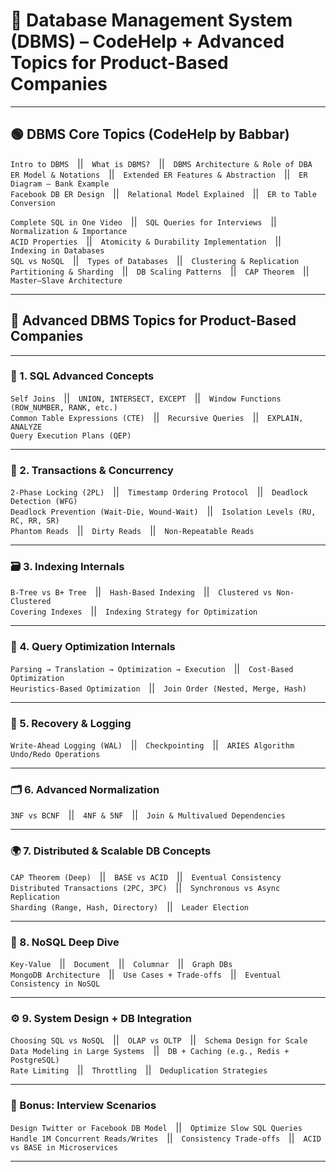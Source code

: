 # 📘 Database Management System (DBMS) – CodeHelp + Advanced Topics for Product-Based Companies

---

## 🟢 DBMS Core Topics (CodeHelp by Babbar)

`Intro to DBMS` || `What is DBMS?` || `DBMS Architecture & Role of DBA`  
`ER Model & Notations` || `Extended ER Features & Abstraction` || `ER Diagram – Bank Example`  
`Facebook DB ER Design` || `Relational Model Explained` || `ER to Table Conversion`

`Complete SQL in One Video` || `SQL Queries for Interviews` || `Normalization & Importance`  
`ACID Properties` || `Atomicity & Durability Implementation` || `Indexing in Databases`  
`SQL vs NoSQL` || `Types of Databases` || `Clustering & Replication`  
`Partitioning & Sharding` || `DB Scaling Patterns` || `CAP Theorem` || `Master–Slave Architecture`

---

## 🔹 Advanced DBMS Topics for Product-Based Companies

---

### 🧠 1. SQL Advanced Concepts  
`Self Joins` || `UNION, INTERSECT, EXCEPT` || `Window Functions (ROW_NUMBER, RANK, etc.)`  
`Common Table Expressions (CTE)` || `Recursive Queries` || `EXPLAIN, ANALYZE`  
`Query Execution Plans (QEP)`

---

### 🔐 2. Transactions & Concurrency  
`2-Phase Locking (2PL)` || `Timestamp Ordering Protocol` || `Deadlock Detection (WFG)`  
`Deadlock Prevention (Wait-Die, Wound-Wait)` || `Isolation Levels (RU, RC, RR, SR)`  
`Phantom Reads` || `Dirty Reads` || `Non-Repeatable Reads`

---

### 🗃 3. Indexing Internals  
`B-Tree vs B+ Tree` || `Hash-Based Indexing` || `Clustered vs Non-Clustered`  
`Covering Indexes` || `Indexing Strategy for Optimization`

---

### 🧾 4. Query Optimization Internals  
`Parsing → Translation → Optimization → Execution` || `Cost-Based Optimization`  
`Heuristics-Based Optimization` || `Join Order (Nested, Merge, Hash)`

---

### 🔄 5. Recovery & Logging  
`Write-Ahead Logging (WAL)` || `Checkpointing` || `ARIES Algorithm`  
`Undo/Redo Operations`

---

### 🗂 6. Advanced Normalization  
`3NF vs BCNF` || `4NF & 5NF` || `Join & Multivalued Dependencies`

---

### 🌍 7. Distributed & Scalable DB Concepts  
`CAP Theorem (Deep)` || `BASE vs ACID` || `Eventual Consistency`  
`Distributed Transactions (2PC, 3PC)` || `Synchronous vs Async Replication`  
`Sharding (Range, Hash, Directory)` || `Leader Election`

---

### 🧪 8. NoSQL Deep Dive  
`Key-Value` || `Document` || `Columnar` || `Graph DBs`  
`MongoDB Architecture` || `Use Cases + Trade-offs` || `Eventual Consistency in NoSQL`

---

### ⚙ 9. System Design + DB Integration  
`Choosing SQL vs NoSQL` || `OLAP vs OLTP` || `Schema Design for Scale`  
`Data Modeling in Large Systems` || `DB + Caching (e.g., Redis + PostgreSQL)`  
`Rate Limiting` || `Throttling` || `Deduplication Strategies`

---

### 🎯 Bonus: Interview Scenarios  
`Design Twitter or Facebook DB Model` || `Optimize Slow SQL Queries`  
`Handle 1M Concurrent Reads/Writes` || `Consistency Trade-offs` || `ACID vs BASE in Microservices`

---
